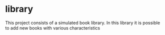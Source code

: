 # library
This project consists of a simulated book library. In this library it is possible to add new books with various characteristics
